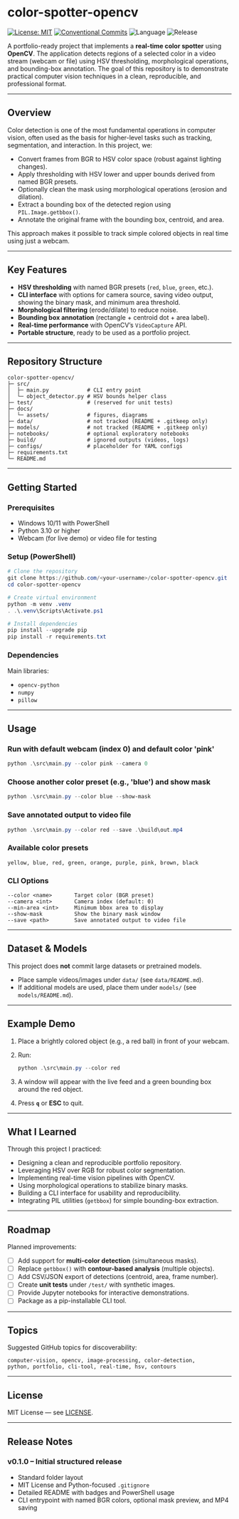# color-spotter-opencv

[![License: MIT](https://img.shields.io/badge/License-MIT-green.svg)](#license)
[![Conventional Commits](https://img.shields.io/badge/Conventional%20Commits-1.0.0-blue.svg)](https://www.conventionalcommits.org)
![Language](https://img.shields.io/badge/Python-3.10%2B-informational)
![Release](https://img.shields.io/badge/release-v0.1.0-lightgrey)

A portfolio-ready project that implements a **real-time color spotter** using **OpenCV**. The application detects regions of a selected color in a video stream (webcam or file) using HSV thresholding, morphological operations, and bounding-box annotation. The goal of this repository is to demonstrate practical computer vision techniques in a clean, reproducible, and professional format.

---

## Overview

Color detection is one of the most fundamental operations in computer vision, often used as the basis for higher-level tasks such as tracking, segmentation, and interaction. In this project, we:

* Convert frames from BGR to HSV color space (robust against lighting changes).
* Apply thresholding with HSV lower and upper bounds derived from named BGR presets.
* Optionally clean the mask using morphological operations (erosion and dilation).
* Extract a bounding box of the detected region using `PIL.Image.getbbox()`.
* Annotate the original frame with the bounding box, centroid, and area.

This approach makes it possible to track simple colored objects in real time using just a webcam.

---

## Key Features

* **HSV thresholding** with named BGR presets (`red`, `blue`, `green`, etc.).
* **CLI interface** with options for camera source, saving video output, showing the binary mask, and minimum area threshold.
* **Morphological filtering** (erode/dilate) to reduce noise.
* **Bounding box annotation** (rectangle + centroid dot + area label).
* **Real-time performance** with OpenCV’s `VideoCapture` API.
* **Portable structure**, ready to be used as a portfolio project.

---

## Repository Structure

```
color-spotter-opencv/
├─ src/
│  ├─ main.py            # CLI entry point
│  └─ object_detector.py # HSV bounds helper class
├─ test/                 # (reserved for unit tests)
├─ docs/
│  └─ assets/            # figures, diagrams
├─ data/                 # not tracked (README + .gitkeep only)
├─ models/               # not tracked (README + .gitkeep only)
├─ notebooks/            # optional exploratory notebooks
├─ build/                # ignored outputs (videos, logs)
├─ configs/              # placeholder for YAML configs
├─ requirements.txt
└─ README.md
```

---

## Getting Started

### Prerequisites

* Windows 10/11 with PowerShell
* Python 3.10 or higher
* Webcam (for live demo) or video file for testing

### Setup (PowerShell)

```powershell
# Clone the repository
git clone https://github.com/<your-username>/color-spotter-opencv.git
cd color-spotter-opencv

# Create virtual environment
python -m venv .venv
. .\.venv\Scripts\Activate.ps1

# Install dependencies
pip install --upgrade pip
pip install -r requirements.txt
```

### Dependencies

Main libraries:

* `opencv-python`
* `numpy`
* `pillow`

---

## Usage

### Run with default webcam (index 0) and default color 'pink'

```powershell
python .\src\main.py --color pink --camera 0
```

### Choose another color preset (e.g., 'blue') and show mask

```powershell
python .\src\main.py --color blue --show-mask
```

### Save annotated output to video file

```powershell
python .\src\main.py --color red --save .\build\out.mp4
```

### Available color presets

```
yellow, blue, red, green, orange, purple, pink, brown, black
```

### CLI Options

```
--color <name>       Target color (BGR preset)
--camera <int>       Camera index (default: 0)
--min-area <int>     Minimum bbox area to display
--show-mask          Show the binary mask window
--save <path>        Save annotated output to video file
```

---

## Dataset & Models

This project does **not** commit large datasets or pretrained models.

* Place sample videos/images under `data/` (see `data/README.md`).
* If additional models are used, place them under `models/` (see `models/README.md`).

---

## Example Demo

1. Place a brightly colored object (e.g., a red ball) in front of your webcam.
2. Run:

   ```powershell
   python .\src\main.py --color red
   ```
3. A window will appear with the live feed and a green bounding box around the red object.
4. Press **`q`** or **ESC** to quit.

---

## What I Learned

Through this project I practiced:

* Designing a clean and reproducible portfolio repository.
* Leveraging HSV over RGB for robust color segmentation.
* Implementing real-time vision pipelines with OpenCV.
* Using morphological operations to stabilize binary masks.
* Building a CLI interface for usability and reproducibility.
* Integrating PIL utilities (`getbbox`) for simple bounding-box extraction.

---

## Roadmap

Planned improvements:

* [ ] Add support for **multi-color detection** (simultaneous masks).
* [ ] Replace `getbbox()` with **contour-based analysis** (multiple objects).
* [ ] Add CSV/JSON export of detections (centroid, area, frame number).
* [ ] Create **unit tests** under `/test/` with synthetic images.
* [ ] Provide Jupyter notebooks for interactive demonstrations.
* [ ] Package as a pip-installable CLI tool.

---

## Topics

Suggested GitHub topics for discoverability:

```
computer-vision, opencv, image-processing, color-detection,
python, portfolio, cli-tool, real-time, hsv, contours
```

---

## License

MIT License — see [LICENSE](./LICENSE).

---

## Release Notes

### v0.1.0 – Initial structured release

* Standard folder layout
* MIT License and Python-focused `.gitignore`
* Detailed README with badges and PowerShell usage
* CLI entrypoint with named BGR colors, optional mask preview, and MP4 saving
